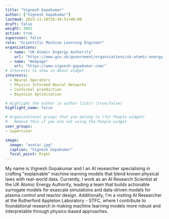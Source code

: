 ```yaml
---
title: "Vignesh Gopakumar"
author: ["Vignesh Gopakumar"]
lastmod: 2023-11-10T20:49:51+00:00
draft: false
weight: 3002
active: true
superuser: false
role: "Scientific Machine Learning Engineer"
organizations:
  - name: "UK Atomic Engergy Authority"
    url: "https://www.gov.uk/government/organisations/uk-atomic-energy-authority"
  - name: "Webpage"
    url: "https://www.vignesh-gopakumar.com/"
# Interests to show in About widget
interests:
  - Neural Operators
  - Physics Informed Neural Networks
  - Conformal preddiction
  - Bayesian Optimisation

# Highlight the author in author lists? (true/false)
highlight_name: false

# Organizational groups that you belong to (for People widget)
#   Remove this if you are not using the People widget.
user_groups:
- Supervisor

image:
  image: "avatar.jpg"
  caption: "Vignesh Gopakumar"
  focal_point: Right
---
```

My name is Vignesh Gopakumar and I an AI researcher specialising in crafting "explainable" machine learning models that blend known physical laws with real-world data. Currently, I work as an AI Research Scientist at the UK Atomic Energy Authority, leading a team that builds actionable surrogate models for exascale simulations and data-driven models for plasma control and reactor design. Additionally, I'm a visiting AI Researcher at the Rutherford Appleton Laboratory - STFC, where I contribute to foundational research in making machine learning models more robust and interpretable through physics-based approaches.
